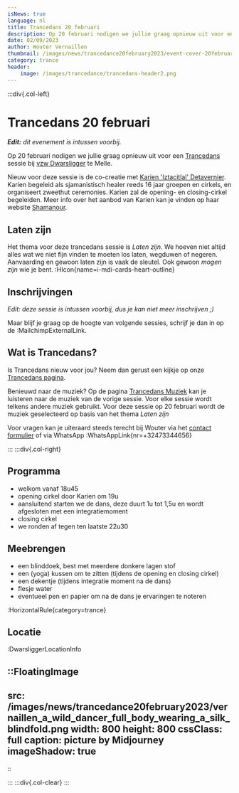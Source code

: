 ```yaml
--- 
isNews: true
language: nl
title: Trancedans 20 februari
description: Op 20 februari nodigen we jullie graag opnieuw uit voor een Trancedans sessie bij vzw Dwarsligger te Melle.
date: 02/09/2023
author: Wouter Vernaillen
thumbnail: /images/news/trancedance20february2023/event-cover-20februari.png
category: trance
header:
    image: /images/trancedance/trancedans-header2.png
---
```


:::div{.col-left}

# Trancedans 20 februari

***Edit:*** *dit evenement is intussen voorbij.*

Op 20 februari nodigen we jullie graag opnieuw uit voor een [Trancedans](/trancedance) sessie bij [vzw Dwarsligger](https://www.dwarsligger33.com/event-details/trancedans) te Melle. 

Nieuw voor deze sessie is de co-creatie met [Karien 'Iztacitlal' Detavernier](https://www.shamanour.be/autobiografie). Karien begeleid als sjamanistisch healer reeds 16 jaar groepen en cirkels, en organiseert zweethut ceremonies. 
Karien zal de opening- en closing-cirkel begeleiden.
Meer info over het aanbod van Karien kan je vinden op haar website [Shamanour](https://www.shamanour.be/).

## Laten zijn
Het thema voor deze trancedans sessie is *Laten zijn*. We hoeven niet altijd alles wat we niet fijn vinden te moeten los laten, wegduwen of negeren.  Aanvaarding en gewoon laten zijn is vaak de sleutel.
Ook gewoon *mogen zijn* wie je bent. :HIcon{name=i-mdi-cards-heart-outline}

## Inschrijvingen

*Edit: deze sessie is intussen voorbij, dus je kan niet meer inschrijven ;)*

Maar blijf je graag op de hoogte van volgende sessies, schrijf je dan in op de :MailchimpExternalLink.

## Wat is Trancedans?

Is Trancedans nieuw voor jou?  Neem dan gerust een kijkje op onze [Trancedans pagina](/trancedance).

Benieuwd naar de muziek? Op de pagina [Trancedans Muziek](/news/trancedancemusic) kan je luisteren naar de muziek van de vorige sessie.
Voor elke sessie wordt telkens andere muziek gebruikt. Voor deze sessie op 20 februari wordt de muziek geselecteerd op basis van het thema *Laten zijn*

Voor vragen kan je uiteraard steeds terecht bij Wouter via het [contact formulier](/contact) of via WhatsApp :WhatsAppLink{nr=+32473344656}

:::
:::div{.col-right}

## Programma

* welkom vanaf 18u45
* opening cirkel door Karien om 19u
* aansluitend starten we de dans, deze duurt 1u tot 1,5u en wordt afgesloten met een integratiemoment
* closing cirkel
* we ronden af tegen ten laatste 22u30

## Meebrengen
* een blinddoek, best met meerdere donkere lagen stof
* een (yoga) kussen om te zitten (tijdens de opening en closing cirkel)
* een dekentje (tijdens integratie moment na de dans)
* flesje water
* eventueel pen en papier om na de dans je ervaringen te noteren

:HorizontalRule{category=trance}

## Locatie

:DwarsliggerLocationInfo

::FloatingImage
---
src: /images/news/trancedance20february2023/vernaillen_a_wild_dancer_full_body_wearing_a_silk_blindfold.png
width: 800
height: 800
cssClass: full
caption: picture by Midjourney
imageShadow: true
---
::

:::
:::div{.col-clear}
:::
